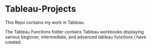 # Tableau-Projects

This Repo contains my work in Tableau.

The Tableau Funcitons folder contains Tableau workbooks displaying various beginner, intermediate, and advanced tableau functions I have created. 
